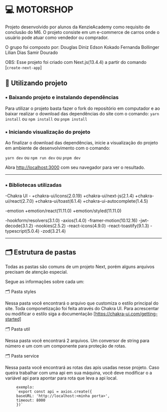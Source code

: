 # 💻 MOTORSHOP

Projeto desenvolvido por alunos da KenzieAcademy como requisito de conclusão do M6. O projeto consiste em um e-commerce de carros onde o usuário pode atuar como vendedor ou comprador.

O grupo foi composto por:
Douglas Diniz
Edson Kokado
Fernanda Bollinger
Lilian Dias
Samir Dourado

OBS: Esse projeto foi criado com Next.js(13.4.4) a partir do comando [`create-next-app`]

## 🎲 Utilizando projeto

### ▪️ Baixando projeto e instalando dependências

Para utilizar o projeto basta fazer o fork do repositório em computador e ao baixar realizar o download das dependências do site com o comando:
`yarn install`
ou
`npm install`
ou
`pnpm install`

### ▪️ Iniciando visualização do projeto

Ao finalizar o download das dependências, inicie a visualização do projeto em ambiente de desenvolvimento com o comando:

`yarn dev`
ou
`npm run dev`
ou
`pnpm dev`

Abra [http://localhost:3000](http://localhost:3000) com seu navegador para ver o resultado.

---

### ▪️ Bibliotecas utilizadas

-Chakra UI -
+chakra-ui/icons(2.0.19)
+chakra-ui/next-js(2.1.4)
+chakra-ui/react(2.7.0)
+chakra-ui/toast(6.1.4)
+chakra-ui-autocomplete(1.4.5)

-emotion
+emotion/react(11.11.0)
+emotion/styled(11.11.0)

-hookform/resolvers(3.1.0)
-axios(1.4.0)
-framer-motion(10.12.16)
-jwt-decode(3.1.2)
-nookies(2.5.2)
-react-icons(4.9.0)
-react-toastify(9.1.3)
-typescript(5.0.4)
-zod(3.21.4)

---

## 🗂 Estrutura de pastas

Todas as pastas são comuns de um projeto Next, porém alguns arquivos precisam de atenção especial.

Segue as informações sobre cada um:

🗂 Pasta styles

Nessa pasta você encontrará o arquivo que customiza o estilo principal do site. Toda componetização foi feita através do Chakra UI. Para acrescentar ou modificar o estilo siga a documentação [https://chakra-ui.com/getting-started]

🗂 Pasta util

Nessa pasta você encontrará 2 arquivos. Um conversor de string para número e um com um componente para proteção de rotas.

🗂 Pasta service

Nessa pasta você encontrará as rotas das apis usadas nesse projeto. Caso queira trabalhar com uma api em sua máquina, você deve modificar o a variável api para apontar para rota que leva a api local.

         exemplo:
         `export const api = axios.create({
         baseURL: 'http://localhost:<minha porta>',
         timeout: 8000
         })`
